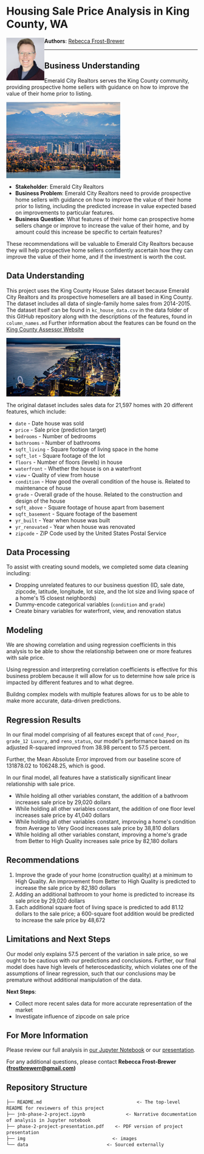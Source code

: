 # Housing Sale Price Analysis in King County, WA

**Authors**: [Rebecca Frost-Brewer](https://www.linkedin.com/in/rebecca-frost-brewer/)
<img src="img/rfb-headshot.png" alt="headshot" style="width: 100px;" align="left"/>

***

## Business Understanding
Emerald City Realtors serves the King County community, providing prospective home sellers with guidance on how to improve the value of their home prior to listing. 

<img src="img/skyline.png" alt="bellevue skyline" style="width: 300px;" align="center"/>

* **Stakeholder**: Emerald City Realtors
* **Business Problem**: Emerald City Realtors need to provide prospective home sellers with guidance on how to improve the value of their home prior to listing, including the predicted increase in value expected based on improvements to particular features.
* **Business Question**: What features of their home can prospective home sellers change or improve to increase the value of their home, and by amount could this increase be specific to certain features?

These recommendations will be valuable to Emerald City Realtors because they will help prospective home sellers confidently ascertain how they can improve the value of their home, and if the investment is worth the cost.


## Data Understanding

This project uses the King County House Sales dataset because Emerald City Realtors and its prospective homesellers are all based in King County. The dataset includes all data of single-family home sales from 2014-2015. The dataset itself can be found in `kc_house_data.csv` in the data folder of this GitHub repository along with the descriptions of the features, found in `column_names.md` Further information about the features can be found on the [King County Assessor Website](https://info.kingcounty.gov/assessor/esales/Glossary.aspx?type=r)

<img src="img/seattle.png" alt="seattle" style="width: 300px;" align="center"/>

The original dataset includes sales data for 21,597 homes with 20 different features, which include:

* `date` - Date house was sold
* `price` - Sale price (prediction target)
* `bedrooms` - Number of bedrooms
* `bathrooms` - Number of bathrooms
* `sqft_living` - Square footage of living space in the home
* `sqft_lot` - Square footage of the lot
* `floors` - Number of floors (levels) in house
* `waterfront` - Whether the house is on a waterfront
* `view` - Quality of view from house
* `condition` - How good the overall condition of the house is. Related to maintenance of house
* `grade` - Overall grade of the house. Related to the construction and design of the house
* `sqft_above` - Square footage of house apart from basement
* `sqft_basement` - Square footage of the basement
* `yr_built` - Year when house was built
* `yr_renovated` - Year when house was renovated
* `zipcode` - ZIP Code used by the United States Postal Service

## Data Processing

To assist with creating sound models, we completed some data cleaning including:

* Dropping unrelated features to our business question (ID, sale date, zipcode, latitude, longitude, lot size, and the lot size and living space of a home's 15 closest neighbords)
* Dummy-encode categorical variables (`condition` and `grade`)
* Create binary variables for waterfront, view, and renovation status

## Modeling

We are showing correlation and using regression coefficients in this analysis to be able to show the relationship between one or more features with sale price.

Using regression and interpreting correlation coefficients is effective for this business problem because it will allow for us to determine how sale price is impacted by different features and to what degree.

Buildng complex models with multiple features allows for us to be able to make more accurate, data-driven predictions.

## Regression Results

In our final model comprising of all features except that of `cond_Poor`, `grade_12 Luxury`, and `reno_status`, our model's performance based on its adjusted R-squared improved from 38.98 percent to 57.5 percent.

Further, the Mean Absolute Error improved from our baseline score of 131878.02 to 106248.25, which is good.

In our final model, all features have a statistically significant linear relationship with sale price.

* While holding all other variables constant, the addition of a bathroom increases sale price by 29,020 dollars
* While holding all other variables constant, the addition of one floor level increases sale price by 41,040 dollars
* While holding all other variables constant, improving a home's condition from Average to Very Good increases sale price by 38,810 dollars
* While holding all other variables constant, improving a home's grade from Better to High Quality increases sale price by 82,180 dollars

## Recommendations

1. Improve the grade of your home (construction quality) at a minimum to High Quality. An improvement from Better to High Quality is predicted to increase the sale price by 82,180 dollars
2. Adding an additional bathroom to your home is predicted to increase its sale price by 29,020 dollars
3. Each additional square foot of living space is predicted to add 81.12 dollars to the sale price; a 600-square foot addition would be predicted to increase the sale price by 48,672

## Limitations and Next Steps

Our model only explains 57.5 percent of the variation in sale price, so we ought to be cautious with our predictions and conclusions. Further, our final model does have high levels of heteroscedasticity, which violates one of the assumptions of linear regression, such that our conclusions may be premature without additional manipulation of the data.

**Next Steps**:

* Collect more recent sales data for more accurate representation of the market
* Investigate influence of zipcode on sale price


## For More Information

Please review our full analysis in [our Jupyter Notebook](./jnb-phase-2-project.ipynb) or our [presentation](./phase-2-project-presentation.pdf).

For any additional questions, please contact **Rebecca Frost-Brewer (frostbrewerr@gmail.com)**

## Repository Structure

```
├── README.md                                   <- The top-level README for reviewers of this project
├── jnb-phase-2-project.ipynb               <- Narrative documentation of analysis in Jupyter notebook
├── phase-2-project-presentation.pdf    <- PDF version of project presentation
├── img                                <- images
└── data                             <- Sourced externally
```
